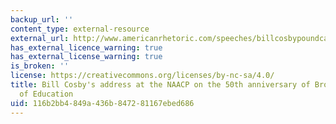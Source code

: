 ```yaml
---
backup_url: ''
content_type: external-resource
external_url: http://www.americanrhetoric.com/speeches/billcosbypoundcakespeech.htm
has_external_licence_warning: true
has_external_license_warning: true
is_broken: ''
license: https://creativecommons.org/licenses/by-nc-sa/4.0/
title: Bill Cosby's address at the NAACP on the 50th anniversary of Brown v. Board
  of Education
uid: 116b2bb4-849a-436b-8472-81167ebed686
---
```

